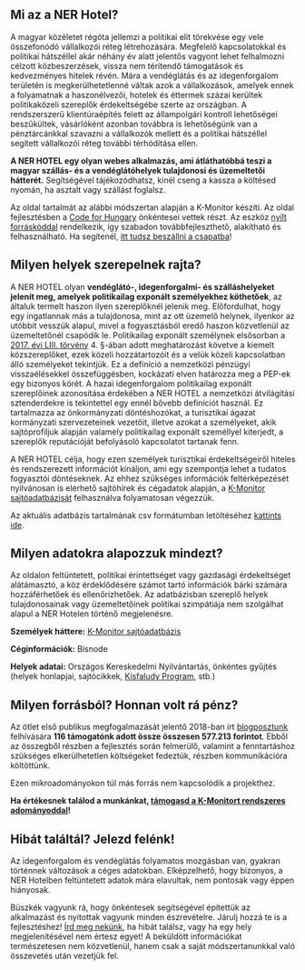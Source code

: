 <section>

# Mi az a NER Hotel?

A magyar közéletet régóta jellemzi a politikai elit törekvése egy vele összefonódó vállalkozói réteg létrehozására. Megfelelő kapcsolatokkal és politikai hátszéllel akár néhány év alatt
jelentős vagyont lehet felhalmozni célzott közbeszerzések, vissza nem térítendő támogatások és kedvezményes hitelek révén. Mára a vendéglátás és az idegenforgalom területén is
megkerülhetetlenné váltak azok a vállalkozások, amelyek ennek a folyamatnak a haszonélvezői, hotelek és éttermek százai kerültek politikaközeli szereplők érdekeltségébe szerte az
országban. A rendszerszerű klientúraépítés felett az állampolgári kontroll lehetőségei beszűkültek, vásárlóként azonban továbbra is lehetőségünk van a pénztárcánkkal szavazni a vállalkozók
mellett és a politikai hátszéllel segített vállalkozói réteg további térhódítása ellen.

**A NER HOTEL egy olyan webes alkalmazás, ami átláthatóbbá teszi a magyar szállás- és a vendéglátóhelyek tulajdonosi és üzemeltetői hátterét.** Segítségével tájékozódhatsz, kinél cseng a
kassza a költésed nyomán, ha asztalt vagy szállást foglalsz.

Az oldal tartalmát az alábbi módszertan alapján a K-Monitor készíti. Az oldal fejlesztésben a [Code for Hungary](https://github.com/Code-for-Hungary) önkéntesei vettek részt. Az eszköz [nyílt forráskóddal](https://github.com/Code-for-Hungary/nerhotel) rendelkezik, így szabadon továbbfejleszthető, alakítható és felhasználható. Ha segítenél, [itt tudsz beszállni a csapatba](https://docs.google.com/forms/d/e/1FAIpQLSeep6bUaI0nC-ZelkPjdUdw_kvzAJu2XJc8qpNhAJeIRSyZEA/viewform)!
</section>

<section>

## Milyen helyek szerepelnek rajta?

A NER HOTEL olyan **vendéglátó-, idegenforgalmi- és szálláshelyeket jelenít meg, amelyek politikailag exponált személyekhez köthetőek**, az általuk
termelt haszon ilyen szereplőknél jelenik meg. Előfordulhat, hogy egy ingatlannak más a tulajdonosa, mint az ott üzemelő helynek, ilyenkor az utóbbit vesszük alapul, mivel a fogyasztásból
eredő haszon közvetlenül az üzemeltetőnél csapódik le. Politikailag exponált személynek elsősorban a [2017. évi LIII. törvény](https://net.jogtar.hu/jogszabaly?docid=a1700053.tv) 4. §-ában adott meghatározást követve a kiemelt
közszereplőket, ezek közeli hozzátartozóit és a velük közeli kapcsolatban álló személyeket tekintjük. Ez a definíció a nemzetközi pénzügyi visszaélésekkel összefüggésben, kockázati elven
határozza meg a PEP-ek egy bizonyos körét. A hazai idegenforgalom politikailag exponált szereplőinek azonosítása érdekében a NER HOTEL a nemzetközi átvilágítási sztenderdekre is
tekintettel egy ennél bővebb definíciót használ. Ez tartalmazza az önkormányzati döntéshozókat, a turisztikai ágazat kormányzati szervezeteinek vezetőit, illetve azokat a személyeket, akik
sajtóprofiljuk alapján valamely politikailag exponált személlyel kiterjedt, a szereplők reputációját befolyásoló kapcsolatot tartanak fenn.

A NER HOTEL célja, hogy ezen személyek turisztikai érdekeltségeiről hiteles és rendszerezett információt kínáljon, ami egy szempontja lehet a tudatos fogyasztói döntéseknek. Az ehhez
szükséges információk feltérképezését nyilvánosan is elérhető sajtóhírek és cégadatok alapján, a [K-Monitor sajtóadatbázisát](https://net.jogtar.hu/jogszabaly?docid=a1700053.tv) felhasználva folyamatosan végezzük.

Az aktuális adatbázis tartalmának csv formátumban letöltéséhez [kattints ide](/data-export).
</section>
<section>

## Milyen adatokra alapozzuk mindezt?

Az oldalon feltüntetett, politikai érintettséget vagy gazdasági érdekeltséget alátámasztó, a köz érdeklődésére számot tartó információk bárki számára hozzáférhetőek és ellenőrizhetőek. Az
adatbázisban szereplő helyek tulajdonosainak vagy üzemeltetőinek politikai szimpátiája nem szolgálhat alapul a NER Hotelen történő megjelenésre.

**Személyek háttere:** [K-Monitor sajtóadatbázis](https://k-monitor.hu/adatbazis)

**Céginformációk:** Bisnode

**Helyek adatai:** Országos Kereskedelmi Nyilvántartás, önkéntes gyűjtés (helyek honlapjai, sajtócikkek, [Kisfaludy Program](https://k-monitor.hu/adatbazis/cimkek/kisfaludy-program), stb.)
</section>
<section>

## Milyen forrásból? Honnan volt rá pénz?

Az ötlet első publikus megfogalmazását jelentő 2018-ban írt [blogposztunk](https://k.blog.hu/2018/08/03/ner_hotel) felhívására **116 támogatónk adott össze összesen 577.213 forintot**. Ebből az összegből részben a fejlesztés során felmerülő, valamint a fenntartáshoz szükséges elkerülhetetlen költségeket fedeztük, részben kommunikációra költöttünk.

Ezen mikroadományokon túl más forrás nem kapcsolódik a projekthez.

**Ha értékesnek találod a munkánkat, [támogasd a K-Monitort rendszeres adományoddal](https://tamogatas.k-monitor.hu)!**
</section>
<section>

## Hibát találtál? Jelezd felénk!

Az idegenforgalom és vendéglátás folyamatos mozgásban van, gyakran történnek változások a céges adatokban. Elképzelhető, hogy bizonyos, a NER Hotelben feltüntetett adatok mára elavultak, nem pontosak vagy éppen hiányosak.

Büszkék vagyunk rá, hogy önkéntesek segítségével építettük az alkalmazást és nyitottak vagyunk minden észrevételre. Járulj hozzá te is a fejlesztéshez! [Írd meg nekünk](info@k-monitor.hu), ha hibát találsz, vagy ha egy hely megjelenítésével nem értesz egyet! A beküldött információkat természetesen nem közvetlenül, hanem csak a saját módszertanunkkal való összevetés után vezetjük fel.
</section>